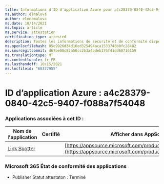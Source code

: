 ```yaml
---
title: Informations d’ID d’application Azure pour a4c28379-0840-42c5-9407-f088a7f54048
ms.author: elmalova
author: elenamalova
ms.date: 10/14/2021
ms.topic: article
ms.service: attestation
certification_type: attested
description: Toutes les informations de sécurité et de conformité disponibles pour a4c28379-0840-42c5-9407-f088a7f54048.
ms.openlocfilehash: 05e9926d34d10ed325494aca1533748b0fc28482
ms.sourcegitcommit: d67be08c82a50cc263a4bdeb176f41dd60716159
ms.translationtype: MT
ms.contentlocale: fr-FR
ms.lasthandoff: 10/15/2021
ms.locfileid: "60377955"
---
```

# <a name="azure-app-id-a4c28379-0840-42c5-9407-f088a7f54048"></a>ID d’application Azure : a4c28379-0840-42c5-9407-f088a7f54048


### <a name="apps-associated-with-this-id"></a>Applications associées à cet ID :
| **Nom de l'application** | **Certifié** | **Afficher dans AppSource** |
|--------------|---------------|-----------------------|
| [Link Spotter](https://docs.microsoft.com/microsoft-365-app-certification/forward/WA200003092) |  | [https://appsource.microsoft.com/product/office/WA200003092](https://appsource.microsoft.com/product/office/WA200003092) |

### <a name="microsoft-365-app-compliance-status"></a>Microsoft 365 État de conformité des applications
- Publisher Statut attestaton : Terminé
